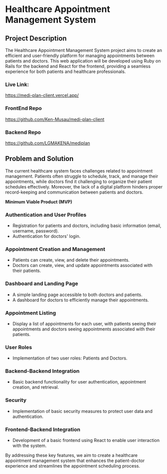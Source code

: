 # Healthcare Appointment Management System

## Project Description

The Healthcare Appointment Management System project aims to create an efficient and user-friendly platform for managing appointments between patients and doctors. This web application will be developed using Ruby on Rails for the backend and React for the frontend, providing a seamless experience for both patients and healthcare professionals.

### Live Link:

https://medi-plan-client.vercel.app/

### FrontEnd Repo

https://github.com/Ken-Musau/medi-plan-client

### Backend Repo

https://github.com/LGMAKENA/mediplan

## Problem and Solution

The current healthcare system faces challenges related to appointment management. Patients often struggle to schedule, track, and manage their appointments, while doctors find it challenging to organize their patient schedules effectively. Moreover, the lack of a digital platform hinders proper record-keeping and communication between patients and doctors.

**Minimum Viable Product (MVP)**

### Authentication and User Profiles

- Registration for patients and doctors, including basic information (email, username, password).
- Authentication for doctors' login.

### Appointment Creation and Management

- Patients can create, view, and delete their appointments.
- Doctors can create, view, and update appointments associated with their patients.

### Dashboard and Landing Page

- A simple landing page accessible to both doctors and patients.
- A dashboard for doctors to efficiently manage their appointments.

### Appointment Listing

- Display a list of appointments for each user, with patients seeing their appointments and doctors seeing appointments associated with their patients.

### User Roles

- Implementation of two user roles: Patients and Doctors.

### Backend-Backend Integration

- Basic backend functionality for user authentication, appointment creation, and retrieval.

### Security

- Implementation of basic security measures to protect user data and authentication.

### Frontend-Backend Integration

- Development of a basic frontend using React to enable user interaction with the system.

By addressing these key features, we aim to create a healthcare appointment management system that enhances the patient-doctor experience and streamlines the appointment scheduling process.
